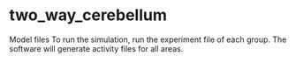 # two_way_cerebellum
Model files
To run the simulation, run the experiment file of each group. The software will generate activity files for all areas.
